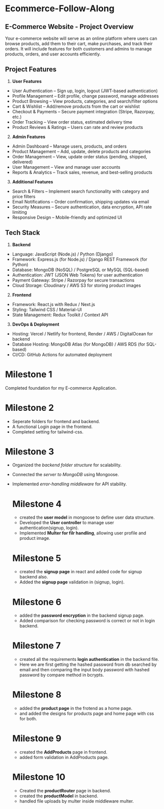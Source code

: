 # Ecommerce-Follow-Along

## E-Commerce Website - Project Overview
 
 Your e-commerce website will serve as an online platform where users can browse products, add them to their cart, make purchases, and track their orders. It will include features for both customers and admins to manage products, orders, and user accounts efficiently.

## Project Features
1. **User Features**
- User Authentication – Sign up, login, logout (JWT-based authentication)
- Profile Management – Edit profile, change password, manage addresses
- Product Browsing – View products, categories, and search/filter options
- Cart & Wishlist – Add/remove products from the cart or wishlist
- Checkout & Payments – Secure payment integration (Stripe, Razorpay, etc.)
- Order Tracking – View order status, estimated delivery time
- Product Reviews & Ratings – Users can rate and review products

2. **Admin Features**
- Admin Dashboard – Manage users, products, and orders
- Product Management – Add, update, delete products and categories
- Order Management – View, update order status (pending, shipped, delivered)
- User Management – View and manage user accounts
- Reports & Analytics – Track sales, revenue, and best-selling products

3. **Additional Features**
- Search & Filters – Implement search functionality with category and price filters
- Email Notifications – Order confirmation, shipping updates via email
- Security Measures – Secure authentication, data encryption, API rate limiting
- Responsive Design – Mobile-friendly and optimized UI

## Tech Stack
1. **Backend**
- Language: JavaScript (Node.js) / Python (Django)
- Framework: Express.js (for Node.js) / Django REST Framework (for Python)
- Database: MongoDB (NoSQL) / PostgreSQL or MySQL (SQL-based)
- Authentication: JWT (JSON Web Tokens) for user authentication
- Payment Gateway: Stripe / Razorpay for secure transactions
- Cloud Storage: Cloudinary / AWS S3 for storing product images
2. **Frontend**
- Framework: React.js with Redux / Next.js
- Styling: Tailwind CSS / Material-UI
- State Management: Redux Toolkit / Context API
3. **DevOps & Deployment**
- Hosting: Vercel / Netlify for frontend, Render / AWS / DigitalOcean for backend
- Database Hosting: MongoDB Atlas (for MongoDB) / AWS RDS (for SQL-based)
- CI/CD: GitHub Actions for automated deployment

# Milestone 1

  Completed foundation for my E-commerce Application.

  # Milestone 2

  - Seperate folders for frontend and backend.
  - A functional Login page in the frontend.
  - Completed setting for tailwind-css.

 # Milestone 3

* Organized the *backend folder structure* for scalability.
* Connected the *server to MongoDB* using Mongoose.
* Implemented *error-handling middleware* for API stability.

  # Milestone 4
  
  - created the **user model** in mongoose to define user data structure.
  - Developed the **User controller** to manage user authentication(signup, login).
  - Implemented **Multer for filr handling**, allowing user profile and product image.

  # Milestone 5

  - created the **signup page** in react and added code for signup backend also.
  - Added the **signup page** validation in (signup, login). 


  # Milestone 6

  - added the  **password encryption** in the backend signup page.
  - Added comparison for checking password is correct or not in login backend. 

  # Milestone 7

  - created all the requirements **login authentication** in the backend file.
  - Here we are first getting the hashed password from db searched by email and then comparing the input body password with hashed password by compare method in bcrypts.

  # Milestone 8
  
   - added the **product page** in the frotend as a home page.
   - and added the designs for products page and home page with css for both.




   # Milestone 9

   - created the **AddProducts** page in frontend.
   - added form validation in AddProducts page.

   # Milestone 10

   - Created the **productRouter** page  in backend.
   - created the **productModel** in backend.
   - handled file uploads by multer inside middleware multer.


